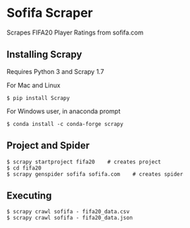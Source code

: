 # Sofifa Scraper

Scrapes FIFA20 Player Ratings from sofifa.com

## Installing Scrapy

Requires Python 3 and Scrapy 1.7

For Mac and Linux

    $ pip install Scrapy
    
For Windows user, in anaconda prompt

    $ conda install -c conda-forge scrapy

## Project and Spider

    $ scrapy startproject fifa20    # creates project
    $ cd fifa20
    $ scrapy genspider sofifa sofifa.com    # creates spider
    
## Executing

    $ scrapy crawl sofifa - fifa20_data.csv
    $ scrapy crawl sofifa - fifa20_data.json